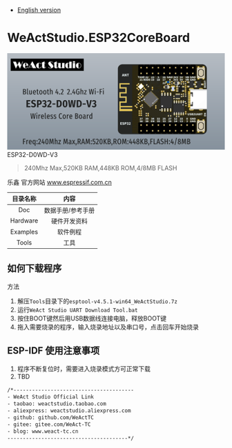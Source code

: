 * [English version](./README.md)
# WeActStudio.ESP32CoreBoard
![display](Images/1.png)
ESP32-D0WD-V3
> 240Mhz Max,520KB RAM,448KB ROM,4/8MB FLASH

乐鑫 官方网站 www.espressif.com.cn

|目录名称|内容|
| :--:|:--:|
|Doc| 数据手册/参考手册|
|Hardware| 硬件开发资料|
|Examples|软件例程|
|Tools|工具|

## 如何下载程序
方法
1. 解压`Tools`目录下的`esptool-v4.5.1-win64_WeActStudio.7z`
2. 运行`WeAct Studio UART Download Tool.bat`
3. 按住BOOT键然后用USB数据线连接电脑，释放BOOT键
4. 拖入需要烧录的程序，输入烧录地址以及串口号，点击回车开始烧录

## ESP-IDF 使用注意事项
1. 程序不断复位时，需要进入烧录模式方可正常下载
2. TBD

```
/*---------------------------------------
- WeAct Studio Official Link
- taobao: weactstudio.taobao.com
- aliexpress: weactstudio.aliexpress.com
- github: github.com/WeActTC
- gitee: gitee.com/WeAct-TC
- blog: www.weact-tc.cn
---------------------------------------*/
```